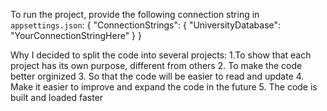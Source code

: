 To run the project, provide the following connection string in `appsettings.json`:
{
  "ConnectionStrings": {
    "UniversityDatabase": "YourConnectionStringHere"
  }
}

Why I decided to split the code into several projects:
1.To show that each project has its own purpose, different from others
2. To make the code better orginized
3. So that the code will be easier to read and update
4. Make it easier to improve and expand the code in the future
5. The code is built and loaded faster
